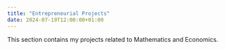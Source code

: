 ```yaml
---
title: "Entrepreneurial Projects"
date: 2024-07-19T12:00:00+01:00
---
```


This section contains my projects related to Mathematics and Economics.
